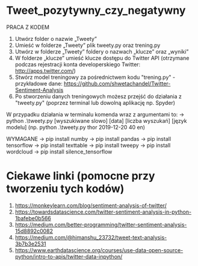 # Tweet_pozytywny_czy_negatywny

PRACA Z KODEM
1) Utwórz folder o nazwie „Tweety” 
2) Umieść w folderze „Tweety” plik tweety.py oraz trening.py
3) Utwórz w folderze „Tweety” foldery o nazwach „klucze” oraz „wyniki”
4) W folderze „klucze” umieść klucze dostępu do Twitter API (otrzymane podczas rejestracji konta developerskiego Twitter: http://apps.twitter.com/) 
5) Stwórz model treningowy za pośrednictwem kodu "trening.py" - przykładowe dane: https://github.com/shwetachandel/Twitter-Sentiment-Analysis
6) Po stworzeniu danych treningowych możesz przejść do działania z "tweety.py" (poprzez terminal lub dowolną aplikację np. Spyder)

W przypadku działania w terminalu komenda wraz z argumentami to:  -> python .\tweety.py [wyszukiwane slowo] [data] [liczba wyszukań] [język modelu]  (np. python .\tweety.py thor 2019-12-20 40 en)

WYMAGANE
→ pip install numby 
→ pip install pandas 
→ pip install tensorflow 
→ pip install texttable 
→ pip install tweepy 
→ pip install wordcloud
→ pip install silence_tensorflow 


# Ciekawe linki (pomocne przy tworzeniu tych kodów)
1) https://monkeylearn.com/blog/sentiment-analysis-of-twitter/ 
2) https://towardsdatascience.com/twitter-sentiment-analysis-in-python-1bafebe0b566 
3) https://medium.com/better-programming/twitter-sentiment-analysis-15d8892c0082 
4) https://medium.com/@himanshu_23732/tweet-text-analysis-3b7b3e2531 
5) https://www.earthdatascience.org/courses/use-data-open-source-python/intro-to-apis/twitter-data-inpython/
